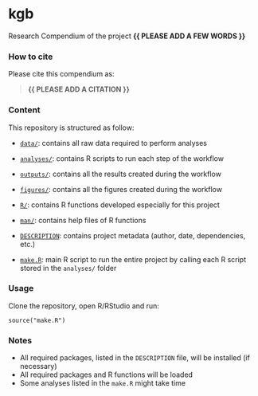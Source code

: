 <!-- README.md is generated from README.Rmd. Please edit that file -->

# kgb

<!-- badges: start -->
<!-- badges: end -->

Research Compendium of the project **{{ PLEASE ADD A FEW WORDS }}**

### How to cite

Please cite this compendium as:

> **{{ PLEASE ADD A CITATION }}**

### Content

This repository is structured as follow:

-   [`data/`](https://github.com/frbcesab/kgb/tree/master/data):
    contains all raw data required to perform analyses

-   [`analyses/`](https://github.com/frbcesab/kgb/tree/master/analyses/):
    contains R scripts to run each step of the workflow

-   [`outputs/`](https://github.com/frbcesab/kgb/tree/master/outputs):
    contains all the results created during the workflow

-   [`figures/`](https://github.com/frbcesab/kgb/tree/master/figures):
    contains all the figures created during the workflow

-   [`R/`](https://github.com/frbcesab/kgb/tree/master/R): contains R
    functions developed especially for this project

-   [`man/`](https://github.com/frbcesab/kgb/tree/master/man): contains
    help files of R functions

-   [`DESCRIPTION`](https://github.com/frbcesab/kgb/tree/master/DESCRIPTION):
    contains project metadata (author, date, dependencies, etc.)

-   [`make.R`](https://github.com/frbcesab/kgb/tree/master/make.R): main
    R script to run the entire project by calling each R script stored
    in the `analyses/` folder

### Usage

Clone the repository, open R/RStudio and run:

    source("make.R")

### Notes

-   All required packages, listed in the `DESCRIPTION` file, will be
    installed (if necessary)
-   All required packages and R functions will be loaded
-   Some analyses listed in the `make.R` might take time
